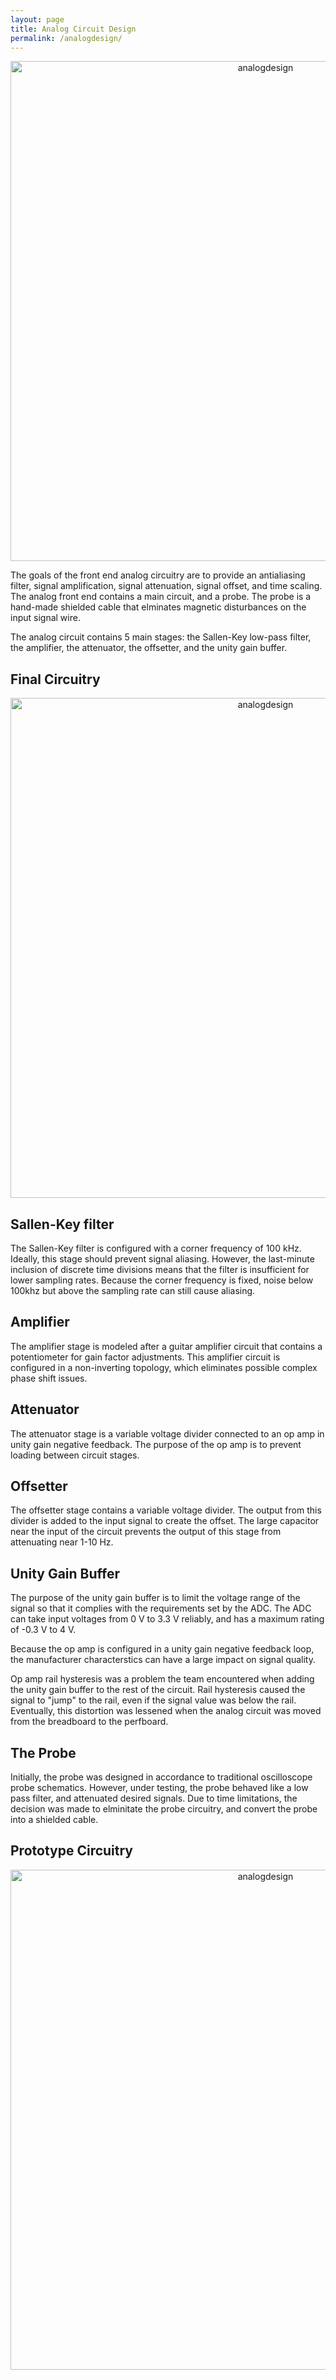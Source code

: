 ```yaml
---
layout: page
title: Analog Circuit Design
permalink: /analogdesign/
---
```

<div style="text-align: center">
  <img src="../assets/schematics/analog.png" alt="analogdesign" width="800" />
</div>

The goals of the front end analog circuitry are to provide an antialiasing filter, signal amplification, signal attenuation, signal offset, and time scaling. The analog front end contains a main circuit, and a probe. The probe is a hand-made shielded cable that elminates magnetic disturbances on the input signal wire.

The analog circuit contains 5 main stages: the Sallen-Key low-pass filter, the amplifier, the attenuator, the offsetter, and the unity gain buffer.

## Final Circuitry
<div style="text-align: center">
  <img src="../assets/schematics/final_circuit.jpg" alt="analogdesign" width="800" />
</div>


## Sallen-Key filter
The Sallen-Key filter is configured with a corner frequency of 100 kHz. Ideally, this stage should prevent signal aliasing. 
However, the last-minute inclusion of discrete time divisions means that the filter is insufficient for lower sampling rates. Because the corner frequency is fixed, noise below 100khz but above the sampling rate can still cause aliasing.

## Amplifier
The amplifier stage is modeled after a guitar amplifier circuit that contains a potentiometer for gain factor adjustments. This amplifier circuit is configured in a non-inverting topology, which eliminates possible complex phase shift issues.

## Attenuator
The attenuator stage is a variable voltage divider connected to an op amp in unity gain negative feedback. The purpose of the op amp is to prevent loading between circuit stages.

## Offsetter
The offsetter stage contains a variable voltage divider. The output from this divider is added to the input signal to create the offset. The large capacitor near the input of the circuit prevents the output of this stage from attenuating near 1-10 Hz.

## Unity Gain Buffer
The purpose of the unity gain buffer is to limit the voltage range of the signal so that it complies with the requirements set by the ADC. The ADC can take input voltages from 0 V to 3.3 V reliably, and has a maximum rating of -0.3 V to 4 V. 

Because the op amp is configured in a unity gain negative feedback loop, the manufacturer characterstics can have a large impact on signal quality.

Op amp rail hysteresis was a problem the team encountered when adding the unity gain buffer to the rest of the circuit. Rail hysteresis caused the signal to "jump" to the rail, even if the signal value was below the rail. Eventually, this distortion was lessened when the analog circuit was moved from the breadboard to the perfboard. 

## The Probe
Initially, the probe was designed in accordance to traditional oscilloscope probe schematics. However, under testing, the probe behaved like a low pass filter, and attenuated desired signals. Due to time limitations, the decision was made to elminitate the probe circuitry, and convert the probe into a shielded cable. 

## Prototype Circuitry
<div style="text-align: center">
  <img src="../assets/schematics/prototype_circuit.jpg" alt="analogdesign" width="800" />
</div>


